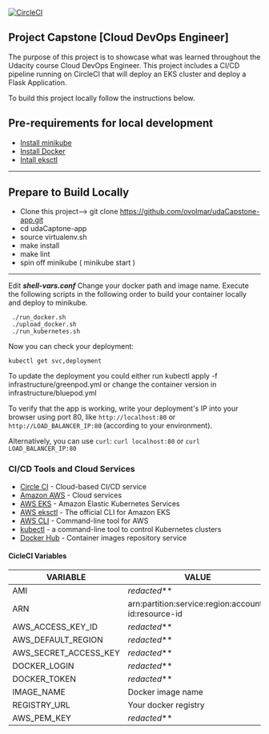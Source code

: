 [![CircleCI](https://dl.circleci.com/status-badge/img/gh/ovolmar/udaCapstone-app/tree/main.svg?style=svg)](https://dl.circleci.com/status-badge/redirect/gh/ovolmar/udaCapstone-app/tree/main)
## Project Capstone [Cloud DevOps Engineer] 

The purpose of this project is to showcase what was learned throughout the Udacity course Cloud DevOps Engineer. This project includes a CI/CD pipeline running on CircleCI that will deploy an EKS cluster and deploy a Flask Application.

To build this project locally follow the instructions below.
## Pre-requirements for local development
- [Install minikube](https://minikube.sigs.k8s.io/docs/start/)
- [Install Docker](https://docs.docker.com/engine/install/)
- [Intall eksctl](https://docs.aws.amazon.com/eks/latest/userguide/eksctl.html)
---
## Prepare to Build Locally
- Clone this project--> git clone https://github.com/ovolmar/udaCapstone-app.git
- cd udaCaptone-app
- source virtualenv.sh
- make install
- make lint
- spin off minikube ( minikube start )
---
Edit ***shell-vars.conf***
Change your docker path and image name.
Execute the following scripts in the following order to build your container locally and deploy to minikube.
```
 ./run_docker.sh  
 ./upload_docker.sh
 ./run_kubernetes.sh
```
Now you can check your deployment:
```
kubectl get svc,deployment
```

To update the deployment you could either run kubectl apply -f infrastructure/greenpod.yml or change the container version in infrastructure/bluepod.yml


To verify that the app is working, write your deployment's IP into your browser using port 80, like
`http://localhost:80` or `http://LOAD_BALANCER_IP:80` (according to your environment).

Alternatively, you can use `curl`: `curl localhost:80` or `curl LOAD_BALANCER_IP:80`

### CI/CD Tools and Cloud Services

* [Circle CI](https://www.circleci.com) - Cloud-based CI/CD service
* [Amazon AWS](https://aws.amazon.com/) - Cloud services
* [AWS EKS](https://aws.amazon.com/eks/) - Amazon Elastic Kubernetes Services
* [AWS eksctl](https://eksctl.io) - The official CLI for Amazon EKS
* [AWS CLI](https://aws.amazon.com/cli/) - Command-line tool for AWS
* [kubectl](https://kubernetes.io/docs/reference/kubectl/) - a command-line tool to control Kubernetes clusters
* [Docker Hub](https://hub.docker.com/repository/docker/ovolmar/flask-blue) - Container images repository service

#### CicleCI Variables
| VARIABLE | VALUE |
| ------ | ------ |
| AMI | _redacted_** |
| ARN | arn:partition:service:region:account-id:resource-id |
| AWS_ACCESS_KEY_ID | _redacted_** |
| AWS_DEFAULT_REGION | _redacted_** |
| AWS_SECRET_ACCESS_KEY | _redacted_** |
| DOCKER_LOGIN | _redacted_** |
| DOCKER_TOKEN| _redacted_** |
| IMAGE_NAME | Docker image name |
|REGISTRY_URL | Your docker registry |
| AWS_PEM_KEY | _redacted_** |